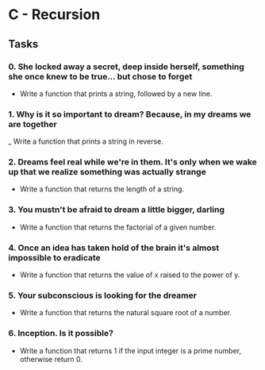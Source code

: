 # C - Recursion
## Tasks

### 0. She locked away a secret, deep inside herself, something she once knew to be true... but chose to forget
- Write a function that prints a string, followed by a new line.

### 1. Why is it so important to dream? Because, in my dreams we are together
_ Write a function that prints a string in reverse.

### 2. Dreams feel real while we're in them. It's only when we wake up that we realize something was actually strange
- Write a function that returns the length of a string.

### 3. You mustn't be afraid to dream a little bigger, darling
- Write a function that returns the factorial of a given number.

### 4. Once an idea has taken hold of the brain it's almost impossible to eradicate
- Write a function that returns the value of x raised to the power of y.

### 5. Your subconscious is looking for the dreamer
- Write a function that returns the natural square root of a number.

### 6. Inception. Is it possible?
- Write a function that returns 1 if the input integer is a prime number, otherwise return 0.
